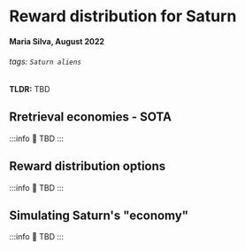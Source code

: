 # Reward distribution for Saturn

#### Maria Silva, August 2022

###### tags: `Saturn aliens`

**TLDR:** TBD

## Rretrieval economies - SOTA

:::info
:hammer: TBD
:::

## Reward distribution options

:::info
:hammer: TBD
:::

## Simulating Saturn's "economy"

:::info
:hammer: TBD
:::